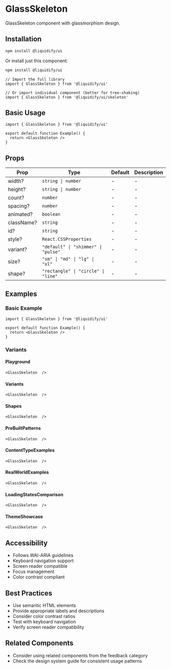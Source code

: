 # GlassSkeleton

GlassSkeleton component with glassmorphism design.

## Installation

```bash
npm install @liquidify/ui
```

Or install just this component:

```bash
npm install @liquidify/ui
```

```tsx
// Import the full library
import { GlassSkeleton } from '@liquidify/ui'

// Or import individual component (better for tree-shaking)
import { GlassSkeleton } from '@liquidify/ui/skeleton'
```

## Basic Usage

```tsx
import { GlassSkeleton } from '@liquidify/ui'

export default function Example() {
  return <GlassSkeleton />
}
```

## Props

| Prop | Type | Default | Description |
|------|------|---------|-------------|
| width? | `string \| number` | - | - |
| height? | `string \| number` | - | - |
| count? | `number` | - | - |
| spacing? | `number` | - | - |
| animated? | `boolean` | - | - |
| className? | `string` | - | - |
| id? | `string` | - | - |
| style? | `React.CSSProperties` | - | - |
| variant? | `"default" \| "shimmer" \| "pulse"` | - | - |
| size? | `"sm" \| "md" \| "lg" \| "xl"` | - | - |
| shape? | `"rectangle" \| "circle" \| "line"` | - | - |


## Examples

### Basic Example

```tsx
import { GlassSkeleton } from '@liquidify/ui'

export default function Example() {
  return <GlassSkeleton />
}
```

### Variants

#### Playground

```tsx
<GlassSkeleton  />
```

#### Variants

```tsx
<GlassSkeleton  />
```

#### Shapes

```tsx
<GlassSkeleton  />
```

#### PreBuiltPatterns

```tsx
<GlassSkeleton  />
```

#### ContentTypeExamples

```tsx
<GlassSkeleton  />
```

#### RealWorldExamples

```tsx
<GlassSkeleton  />
```

#### LoadingStatesComparison

```tsx
<GlassSkeleton  />
```

#### ThemeShowcase

```tsx
<GlassSkeleton  />
```



## Accessibility

- Follows WAI-ARIA guidelines
- Keyboard navigation support
- Screen reader compatible
- Focus management
- Color contrast compliant

## Best Practices

- Use semantic HTML elements
- Provide appropriate labels and descriptions
- Consider color contrast ratios
- Test with keyboard navigation
- Verify screen reader compatibility

## Related Components

- Consider using related components from the feedback category
- Check the design system guide for consistent usage patterns
